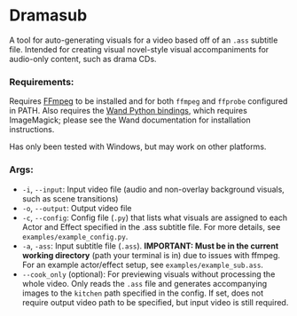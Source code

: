 # Dramasub

A tool for auto-generating visuals for a video based off of an `.ass` subtitle file. Intended for creating visual novel-style visual accompaniments for audio-only content, such as drama CDs.

### Requirements:
Requires [FFmpeg](https://ffmpeg.org/) to be installed and for both `ffmpeg` and `ffprobe` configured in PATH. Also requires the [Wand Python bindings](https://docs.wand-py.org/), which requires ImageMagick; please see the Wand documentation for installation instructions.

Has only been tested with Windows, but may work on other platforms.


### Args:
* `-i`, `--input`: Input video file (audio and non-overlay background visuals, such as scene transitions)
* `-o`, `--output`: Output video file
* `-c`, `--config`: Config file (`.py`) that lists what visuals are assigned to each Actor and Effect specified in the .ass subtitle file. For more details, see `examples/example_config.py`.
* `-a`, `-ass`: Input subtitle file (`.ass`). **IMPORTANT: Must be in the current working directory** (path your terminal is in) due to issues with ffmpeg. For an example actor/effect setup, see `examples/example_sub.ass`.
* `--cook_only` (optional): For previewing visuals without processing the whole video. Only reads the `.ass` file and generates accompanying images to the `kitchen` path specified in the config. If set, does not require output video path to be specified, but input video is still required.